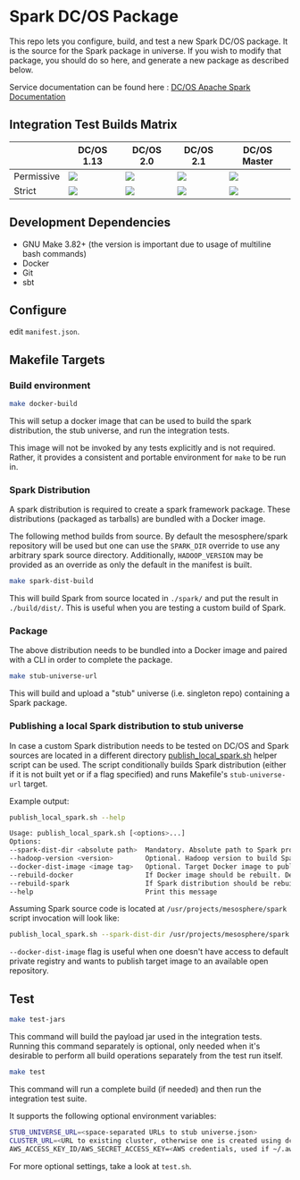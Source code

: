 # Spark DC/OS Package

This repo lets you configure, build, and test a new Spark DC/OS package.
It is the source for the Spark package in universe.  If you wish to modify
that package, you should do so here, and generate a new package as
described below.

Service documentation can be found here : [DC/OS Apache Spark Documentation](https://docs.mesosphere.com/services/spark/)


## Integration Test Builds Matrix


|  | DC/OS 1.13 | DC/OS 2.0 | DC/OS 2.1 | DC/OS Master |
|------------|------------|------------|------------|------------|
| Permissive | <a href="https://teamcity.mesosphere.io/viewType.html?buildTypeId=DataServices_Spark_Nightly_DCOS_113_SparkBuild_113_Permissive&guest=1"> <img src="https://teamcity.mesosphere.io/app/rest/builds/buildType:(id:DataServices_Spark_Nightly_DCOS_113_SparkBuild_113_Permissive)/statusIcon" /></a > | <a href="https://teamcity.mesosphere.io/viewType.html?buildTypeId=DataServices_Spark_Nightly_DCOS_20_SparkBuild_20_Permissive&guest=1"><img src="https://teamcity.mesosphere.io/app/rest/builds/buildType:(id:DataServices_Spark_Nightly_DCOS_20_SparkBuild_20_Permissive)/statusIcon" /></a > | <a href="https://teamcity.mesosphere.io/viewType.html?buildTypeId=DataServices_Spark_Nightly_DCOS_21_SparkBuild_21_Permissive&guest=1" ><img src="https://teamcity.mesosphere.io/app/rest/builds/buildType:(id:DataServices_Spark_Nightly_DCOS_21_SparkBuild_21_Permissive)/statusIcon" /></a > | <a href="https://teamcity.mesosphere.io/viewType.html?buildTypeId=DataServices_Spark_Nightly_DCOS_master_SparkBuild_master_Permissive&guest=1" ><img src="https://teamcity.mesosphere.io/app/rest/builds/buildType:(id:DataServices_Spark_Nightly_DCOS_master_SparkBuild_master_Permissive)/statusIcon" /> </a > |
| Strict     | <a href="https://teamcity.mesosphere.io/viewType.html?buildTypeId=DataServices_Spark_Nightly_DCOS_113_SparkBuild_113_Strict&guest=1">     <img src="https://teamcity.mesosphere.io/app/rest/builds/buildType:(id:DataServices_Spark_Nightly_DCOS_113_SparkBuild_113_Strict)/statusIcon" /></a >     | <a href="https://teamcity.mesosphere.io/viewType.html?buildTypeId=DataServices_Spark_Nightly_DCOS_20_SparkBuild_20_Strict&guest=1">    <img src="https://teamcity.mesosphere.io/app/rest/builds/buildType:(id:DataServices_Spark_Nightly_DCOS_20_SparkBuild_20_Strict)/statusIcon"  /></a>     | <a href="https://teamcity.mesosphere.io/viewType.html?buildTypeId=DataServices_Spark_Nightly_DCOS_21_SparkBuild_21_Strict&guest=1"  >   <img src="https://teamcity.mesosphere.io/app/rest/builds/buildType:(id:DataServices_Spark_Nightly_DCOS_21_SparkBuild_21_Strict)/statusIcon"  /></a>     | <a href="https://teamcity.mesosphere.io/viewType.html?buildTypeId=DataServices_Spark_Nightly_DCOS_master_SparkBuild_master_Strict&guest=1" >    <img src="https://teamcity.mesosphere.io/app/rest/builds/buildType:(id:DataServices_Spark_Nightly_DCOS_master_SparkBuild_master_Strict)/statusIcon" /></a > |

## Development Dependencies

- GNU Make 3.82+ (the version is important due to usage of multiline bash commands)
- Docker
- Git
- sbt

## Configure

edit `manifest.json`.

## Makefile Targets

### Build environment
```bash
make docker-build
```
This will setup a docker image that can be used to build the spark
distribution, the stub universe, and run the integration tests.

This image will not be invoked by any tests explicitly and is not
required. Rather, it provides a consistent and portable environment for
`make` to be run in.


### Spark Distribution
A spark distribution is required to create a spark framework package.
These distributions (packaged as tarballs) are bundled with a Docker
image.

The following method builds from source. By default the mesosphere/spark
repository will be used but one can use the `SPARK_DIR` override to use any
arbitrary spark source directory. Additionally, `HADOOP_VERSION` may be
provided as an override as only the default in the manifest is built.

```bash
make spark-dist-build
```
This will build Spark from source located in `./spark/` and put the result in `./build/dist/`.
This is useful when you are testing a custom build of Spark.


### Package
The above distribution needs to be bundled into a Docker image and paired with
a CLI in order to complete the package.

```bash
make stub-universe-url
```
This will build and upload a "stub" universe (i.e. singleton repo) containing a Spark package.

### Publishing a local Spark distribution to stub universe
In case a custom Spark distribution needs to be tested on DC/OS and Spark sources are located
in a different directory [publish_local_spark.sh](publish_local_spark.sh) helper script can be used.
The script conditionally builds Spark distribution (either if it is not built yet or if a flag specified) and
runs Makefile's `stub-universe-url` target.

Example output:
```bash
publish_local_spark.sh --help

Usage: publish_local_spark.sh [<options>...]
Options:
--spark-dist-dir <absolute path>  Mandatory. Absolute path to Spark project sources used to build and/or upload Spark archive
--hadoop-version <version>        Optional. Hadoop version to build Spark with. Default: 2.7
--docker-dist-image <image tag>   Optional. Target Docker image to publish. Default: mesosphere/spark-dev:<git commit sha>
--rebuild-docker                  If Docker image should be rebuilt. Default: false
--rebuild-spark                   If Spark distribution should be rebuilt. Default: false
--help                            Print this message
```

Assuming Spark source code is located at `/usr/projects/mesosphere/spark` script invocation will look like:
```bash
publish_local_spark.sh --spark-dist-dir /usr/projects/mesosphere/spark --docker-dist-image user/spark-dev:test
```
`--docker-dist-image` flag is useful when one doesn't have access to default private registry and wants to publish
target image to an available open repository.

## Test

```bash
make test-jars
```
This command will build the payload jar used in the integration tests. Running this command separately is optional, only needed when it's desirable to perform all build operations separately from the test run itself.

```bash
make test
```
This command will run a complete build (if needed) and then run the integration test suite.

It supports the following optional environment variables:
```bash
STUB_UNIVERSE_URL=<space-separated URLs to stub universe.json>
CLUSTER_URL=<URL to existing cluster, otherwise one is created using dcos-launch>
AWS_ACCESS_KEY_ID/AWS_SECRET_ACCESS_KEY=<AWS credentials, used if ~/.aws/credentials doesn't exist>
```
For more optional settings, take a look at `test.sh`.
